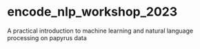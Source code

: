 # encode_nlp_workshop_2023
 A practical introduction to machine learning and natural language processing on papyrus data

